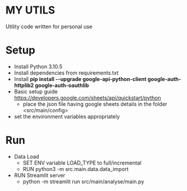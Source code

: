# MY UTILS
Utility code written for personal use

# Setup
- Install Python 3.10.5
- Install dependencies from requirements.txt
- Install **pip install --upgrade google-api-python-client google-auth-httplib2 google-auth-oauthlib**
- Basic setup guide https://developers.google.com/sheets/api/quickstart/python
  - place the json file having google sheets details in the folder <src/main/config>
- set the environment variables appropriately

# Run
- Data Load
  - SET ENV variable LOAD_TYPE to full/incremental
  - RUN python3 -m src.main.data.data_import
- RUN Streamlit server
  - python -m streamlit run src/main/analyse/main.py
